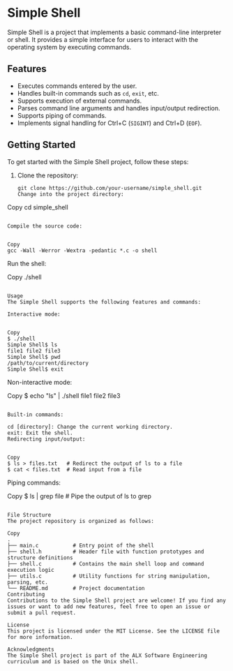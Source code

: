 # Simple Shell

Simple Shell is a project that implements a basic command-line interpreter or shell. It provides a simple interface for users to interact with the operating system by executing commands.

## Features

- Executes commands entered by the user.
- Handles built-in commands such as `cd`, `exit`, etc.
- Supports execution of external commands.
- Parses command line arguments and handles input/output redirection.
- Supports piping of commands.
- Implements signal handling for Ctrl+C (`SIGINT`) and Ctrl+D (`EOF`).

## Getting Started

To get started with the Simple Shell project, follow these steps:

1. Clone the repository:
   ```shell
   git clone https://github.com/your-username/simple_shell.git
   Change into the project directory:
   ```

Copy
cd simple_shell

```

Compile the source code:


Copy
gcc -Wall -Werror -Wextra -pedantic *.c -o shell
```

Run the shell:

Copy
./shell

```

Usage
The Simple Shell supports the following features and commands:

Interactive mode:


Copy
$ ./shell
Simple Shell$ ls
file1 file2 file3
Simple Shell$ pwd
/path/to/current/directory
Simple Shell$ exit
```

Non-interactive mode:

Copy
$ echo "ls" | ./shell
file1 file2 file3

```

Built-in commands:

cd [directory]: Change the current working directory.
exit: Exit the shell.
Redirecting input/output:


Copy
$ ls > files.txt   # Redirect the output of ls to a file
$ cat < files.txt  # Read input from a file
```

Piping commands:

Copy
$ ls | grep file # Pipe the output of ls to grep

```

File Structure
The project repository is organized as follows:

Copy
.
├── main.c           # Entry point of the shell
├── shell.h          # Header file with function prototypes and structure definitions
├── shell.c          # Contains the main shell loop and command execution logic
├── utils.c          # Utility functions for string manipulation, parsing, etc.
└── README.md        # Project documentation
Contributing
Contributions to the Simple Shell project are welcome! If you find any issues or want to add new features, feel free to open an issue or submit a pull request.

License
This project is licensed under the MIT License. See the LICENSE file for more information.

Acknowledgments
The Simple Shell project is part of the ALX Software Engineering curriculum and is based on the Unix shell.

```
